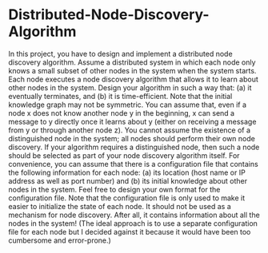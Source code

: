 # Distributed-Node-Discovery-Algorithm
In this project, you have to design and implement a distributed node discovery algorithm.
Assume a distributed system in which each node only knows a small subset of other nodes in
the system when the system starts. Each node executes a node discovery algorithm that allows it to
learn about other nodes in the system. Design your algorithm in such a way that: (a) it eventually
terminates, and (b) it is time-efficient.
Note that the initial knowledge graph may not be symmetric. You can assume that, even if a
node x does not know another node y in the beginning, x can send a message to y directly once
it learns about y (either on receiving a message from y or through another node z). You cannot
assume the existence of a distinguished node in the system; all nodes should perform their own node
discovery. If your algorithm requires a distinguished node, then such a node should be selected as
part of your node discovery algorithm itself.
For convenience, you can assume that there is a configuration file that contains the following
information for each node: (a) its location (host name or IP address as well as port number) and
(b) its initial knowledge about other nodes in the system. Feel free to design your own format for
the configuration file. Note that the configuration file is only used to make it easier to initialize
the state of each node. It should not be used as a mechanism for node discovery. After all, it
contains information about all the nodes in the system! (The ideal approach is to use a separate
configuration file for each node but I decided against it because it would have been too cumbersome
and error-prone.)
